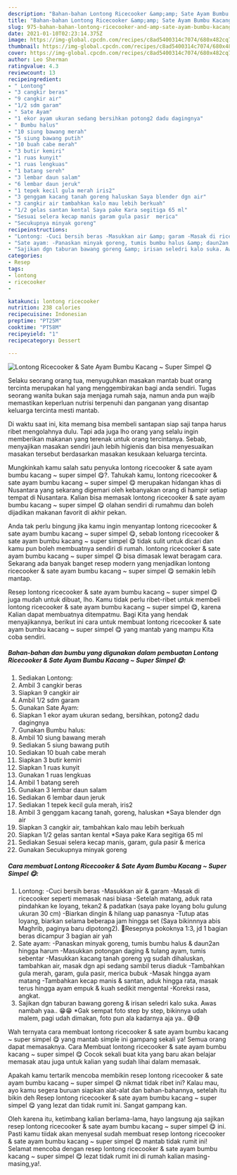 ```yaml
---
description: "Bahan-bahan Lontong Ricecooker &amp;amp; Sate Ayam Bumbu Kacang ~ Super Simpel 😋 yang nikmat dan Mudah Dibuat"
title: "Bahan-bahan Lontong Ricecooker &amp;amp; Sate Ayam Bumbu Kacang ~ Super Simpel 😋 yang nikmat dan Mudah Dibuat"
slug: 975-bahan-bahan-lontong-ricecooker-and-amp-sate-ayam-bumbu-kacang-super-simpel-yang-nikmat-dan-mudah-dibuat
date: 2021-01-10T02:23:14.375Z
image: https://img-global.cpcdn.com/recipes/c8ad5400314c7074/680x482cq70/lontong-ricecooker-sate-ayam-bumbu-kacang-super-simpel-😋-foto-resep-utama.jpg
thumbnail: https://img-global.cpcdn.com/recipes/c8ad5400314c7074/680x482cq70/lontong-ricecooker-sate-ayam-bumbu-kacang-super-simpel-😋-foto-resep-utama.jpg
cover: https://img-global.cpcdn.com/recipes/c8ad5400314c7074/680x482cq70/lontong-ricecooker-sate-ayam-bumbu-kacang-super-simpel-😋-foto-resep-utama.jpg
author: Leo Sherman
ratingvalue: 4.3
reviewcount: 13
recipeingredient:
- " Lontong"
- "3 cangkir beras"
- "9 cangkir air"
- "1/2 sdm garam"
- " Sate Ayam"
- "1 ekor ayam ukuran sedang bersihkan potong2 dadu dagingnya"
- " Bumbu halus"
- "10 siung bawang merah"
- "5 siung bawang putih"
- "10 buah cabe merah"
- "3 butir kemiri"
- "1 ruas kunyit"
- "1 ruas lengkuas"
- "1 batang sereh"
- "3 lembar daun salam"
- "6 lembar daun jeruk"
- "1 tepek kecil gula merah iris2"
- "3 genggam kacang tanah goreng haluskan Saya blender dgn air"
- "3 cangkir air tambahkan kalo mau lebih berkuah"
- "1/2 gelas santan kental Saya pake Kara segitiga 65 ml"
- "Sesuai selera kecap manis garam gula pasir  merica"
- "Secukupnya minyak goreng"
recipeinstructions:
- "Lontong: -Cuci bersih beras -Masukkan air &amp; garam -Masak di ricecooker seperti memasak nasi biasa -Setelah matang, aduk rata pindahkan ke loyang, tekan2 &amp; padatkan (saya pake loyang bolu gulung ukuran 30 cm) -Biarkan dingin &amp; hilang uap panasnya -Tutup atas loyang, biarkan selama beberapa jam hingga set (Saya bikinnnya abis Maghrib, paginya baru dipotong2). 🔴Resepnya pokoknya 1:3, jd 1 bagian beras dicampur 3 bagian air yah"
- "Sate ayam: -Panaskan minyak goreng, tumis bumbu halus &amp; daun2an hingga harum -Masukkan potongan daging &amp; tulang ayam, tumis sebentar -Masukkan kacang tanah goreng yg sudah dihaluskan, tambahkan air, masak dgn api sedang sambil terus diaduk -Tambahkan gula merah, garam, gula pasir, merica bubuk -Masak hingga ayam matang -Tambahkan kecap manis &amp; santan, aduk hingga rata, masak terus hingga ayam empuk &amp; kuah sedikit mengental -Koreksi rasa, angkat."
- "Sajikan dgn taburan bawang goreng &amp; irisan seledri kalo suka. Awas nambah yaa.. 😁😁 *Gak sempat foto step by step, bikinnya udah malem, pagi udah dimakan, foto pun ala kadarnya aja ya.. 😅😅"
categories:
- Resep
tags:
- lontong
- ricecooker
- 

katakunci: lontong ricecooker  
nutrition: 238 calories
recipecuisine: Indonesian
preptime: "PT25M"
cooktime: "PT58M"
recipeyield: "1"
recipecategory: Dessert

---
```



![Lontong Ricecooker &amp; Sate Ayam Bumbu Kacang ~ Super Simpel 😋](https://img-global.cpcdn.com/recipes/c8ad5400314c7074/680x482cq70/lontong-ricecooker-sate-ayam-bumbu-kacang-super-simpel-😋-foto-resep-utama.jpg)

Selaku seorang orang tua, menyuguhkan masakan mantab buat orang tercinta merupakan hal yang menggembirakan bagi anda sendiri. Tugas seorang  wanita bukan saja menjaga rumah saja, namun anda pun wajib memastikan keperluan nutrisi terpenuhi dan panganan yang disantap keluarga tercinta mesti mantab.

Di waktu  saat ini, kita memang bisa membeli santapan siap saji tanpa harus ribet mengolahnya dulu. Tapi ada juga lho orang yang selalu ingin memberikan makanan yang terenak untuk orang tercintanya. Sebab, menyajikan masakan sendiri jauh lebih higienis dan bisa menyesuaikan masakan tersebut berdasarkan masakan kesukaan keluarga tercinta. 



Mungkinkah kamu salah satu penyuka lontong ricecooker &amp; sate ayam bumbu kacang ~ super simpel 😋?. Tahukah kamu, lontong ricecooker &amp; sate ayam bumbu kacang ~ super simpel 😋 merupakan hidangan khas di Nusantara yang sekarang digemari oleh kebanyakan orang di hampir setiap tempat di Nusantara. Kalian bisa memasak lontong ricecooker &amp; sate ayam bumbu kacang ~ super simpel 😋 olahan sendiri di rumahmu dan boleh dijadikan makanan favorit di akhir pekan.

Anda tak perlu bingung jika kamu ingin menyantap lontong ricecooker &amp; sate ayam bumbu kacang ~ super simpel 😋, sebab lontong ricecooker &amp; sate ayam bumbu kacang ~ super simpel 😋 tidak sulit untuk dicari dan kamu pun boleh membuatnya sendiri di rumah. lontong ricecooker &amp; sate ayam bumbu kacang ~ super simpel 😋 bisa dimasak lewat beragam cara. Sekarang ada banyak banget resep modern yang menjadikan lontong ricecooker &amp; sate ayam bumbu kacang ~ super simpel 😋 semakin lebih mantap.

Resep lontong ricecooker &amp; sate ayam bumbu kacang ~ super simpel 😋 juga mudah untuk dibuat, lho. Kamu tidak perlu ribet-ribet untuk membeli lontong ricecooker &amp; sate ayam bumbu kacang ~ super simpel 😋, karena Kalian dapat membuatnya ditempatmu. Bagi Kita yang hendak menyajikannya, berikut ini cara untuk membuat lontong ricecooker &amp; sate ayam bumbu kacang ~ super simpel 😋 yang mantab yang mampu Kita coba sendiri.

<!--inarticleads1-->

##### Bahan-bahan dan bumbu yang digunakan dalam pembuatan Lontong Ricecooker &amp; Sate Ayam Bumbu Kacang ~ Super Simpel 😋:

1. Sediakan  Lontong:
1. Ambil 3 cangkir beras
1. Siapkan 9 cangkir air
1. Ambil 1/2 sdm garam
1. Gunakan  Sate Ayam:
1. Siapkan 1 ekor ayam ukuran sedang, bersihkan, potong2 dadu dagingnya
1. Gunakan  Bumbu halus:
1. Ambil 10 siung bawang merah
1. Sediakan 5 siung bawang putih
1. Sediakan 10 buah cabe merah
1. Siapkan 3 butir kemiri
1. Siapkan 1 ruas kunyit
1. Gunakan 1 ruas lengkuas
1. Ambil 1 batang sereh
1. Gunakan 3 lembar daun salam
1. Sediakan 6 lembar daun jeruk
1. Sediakan 1 tepek kecil gula merah, iris2
1. Ambil 3 genggam kacang tanah, goreng, haluskan *Saya blender dgn air
1. Siapkan 3 cangkir air, tambahkan kalo mau lebih berkuah
1. Siapkan 1/2 gelas santan kental *Saya pake Kara segitiga 65 ml
1. Sediakan Sesuai selera kecap manis, garam, gula pasir &amp; merica
1. Gunakan Secukupnya minyak goreng




<!--inarticleads2-->

##### Cara membuat Lontong Ricecooker &amp; Sate Ayam Bumbu Kacang ~ Super Simpel 😋:

1. Lontong: -Cuci bersih beras -Masukkan air &amp; garam -Masak di ricecooker seperti memasak nasi biasa -Setelah matang, aduk rata pindahkan ke loyang, tekan2 &amp; padatkan (saya pake loyang bolu gulung ukuran 30 cm) -Biarkan dingin &amp; hilang uap panasnya -Tutup atas loyang, biarkan selama beberapa jam hingga set (Saya bikinnnya abis Maghrib, paginya baru dipotong2). 🔴Resepnya pokoknya 1:3, jd 1 bagian beras dicampur 3 bagian air yah
1. Sate ayam: -Panaskan minyak goreng, tumis bumbu halus &amp; daun2an hingga harum -Masukkan potongan daging &amp; tulang ayam, tumis sebentar -Masukkan kacang tanah goreng yg sudah dihaluskan, tambahkan air, masak dgn api sedang sambil terus diaduk -Tambahkan gula merah, garam, gula pasir, merica bubuk -Masak hingga ayam matang -Tambahkan kecap manis &amp; santan, aduk hingga rata, masak terus hingga ayam empuk &amp; kuah sedikit mengental -Koreksi rasa, angkat.
1. Sajikan dgn taburan bawang goreng &amp; irisan seledri kalo suka. Awas nambah yaa.. 😁😁 *Gak sempat foto step by step, bikinnya udah malem, pagi udah dimakan, foto pun ala kadarnya aja ya.. 😅😅




Wah ternyata cara membuat lontong ricecooker &amp; sate ayam bumbu kacang ~ super simpel 😋 yang mantab simple ini gampang sekali ya! Semua orang dapat memasaknya. Cara Membuat lontong ricecooker &amp; sate ayam bumbu kacang ~ super simpel 😋 Cocok sekali buat kita yang baru akan belajar memasak atau juga untuk kalian yang sudah lihai dalam memasak.

Apakah kamu tertarik mencoba membikin resep lontong ricecooker &amp; sate ayam bumbu kacang ~ super simpel 😋 nikmat tidak ribet ini? Kalau mau, ayo kamu segera buruan siapkan alat-alat dan bahan-bahannya, setelah itu bikin deh Resep lontong ricecooker &amp; sate ayam bumbu kacang ~ super simpel 😋 yang lezat dan tidak rumit ini. Sangat gampang kan. 

Oleh karena itu, ketimbang kalian berlama-lama, hayo langsung aja sajikan resep lontong ricecooker &amp; sate ayam bumbu kacang ~ super simpel 😋 ini. Pasti kamu tiidak akan menyesal sudah membuat resep lontong ricecooker &amp; sate ayam bumbu kacang ~ super simpel 😋 mantab tidak rumit ini! Selamat mencoba dengan resep lontong ricecooker &amp; sate ayam bumbu kacang ~ super simpel 😋 lezat tidak rumit ini di rumah kalian masing-masing,ya!.

